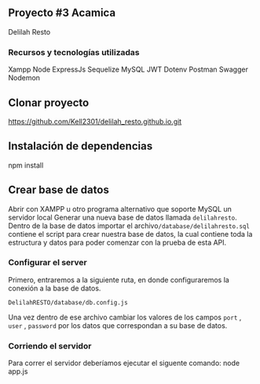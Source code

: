 ## Proyecto #3 Acamica
Delilah Resto


### Recursos y tecnologías utilizadas
Xampp
Node
ExpressJs
Sequelize
MySQL
JWT
Dotenv
Postman
Swagger
Nodemon

## Clonar proyecto 
https://github.com/Kell2301/delilah_resto.github.io.git

## Instalación de dependencias
npm install

## Crear base de datos
Abrir con XAMPP u otro programa alternativo que soporte MySQL un servidor local
Generar una nueva base de datos llamada `delilahresto`. 
Dentro de la base de datos importar el archivo`/database/delilahresto.sql` contiene el script para crear nuestra base de datos, la cual contiene toda la estructura y datos para poder comenzar con la prueba de esta API.

### Configurar el server 
Primero, entraremos a la siguiente ruta, en donde configuraremos la conexión a la base de datos.
  
 `DelilahRESTO/database/db.config.js`
  
Una vez dentro de ese archivo cambiar los valores de los campos `port` , `user` , `password` por los datos que correspondan a su base de datos.

### Corriendo el servidor  
Para correr el servidor deberíamos ejecutar el siguente comando:
  node app.js  






